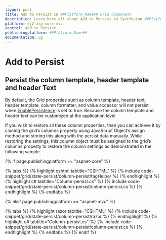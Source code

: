 ```yaml
---
layout: post
title: Add to Persist in ##Platform_Name## Grid Component
description: Learn here all about Add to Persist in Syncfusion ##Platform_Name## Grid component of Syncfusion Essential JS 2 and more.
platform: ej2-asp-core-mvc
control: Add to Persist
publishingplatform: ##Platform_Name##
documentation: ug
---
```



# Add to Persist

## Persist the column template, header template and header Text

By default, the Grid properties such as column template, header text, header template, column formatter, and value accessor will not persist when [EnablePersistence](https://help.syncfusion.com/cr/aspnetmvc-js2/Syncfusion.EJ2.Grids.Grid.html#Syncfusion_EJ2_Grids_Grid_EnablePersistence) is set to true. Because the column template and header text can be customized at the application level.

If you wish to restore all these column properties, then you can achieve it by cloning the grid’s columns property using JavaScript Object’s assign method and storing this along with the persist data manually. While restoring the settings, this column object must be assigned to the grid’s columns property to restore the column settings as demonstrated in the following sample.

{% if page.publishingplatform == "aspnet-core" %}

{% tabs %}
{% highlight cshtml tabtitle="CSHTML" %}
{% include code-snippet/grid/state-persist/column-persist/tagHelper %}
{% endhighlight %}
{% highlight c# tabtitle="Column-persist.cs" %}
{% include code-snippet/grid/state-persist/column-persist/column-persist.cs %}
{% endhighlight %}
{% endtabs %}

{% elsif page.publishingplatform == "aspnet-mvc" %}

{% tabs %}
{% highlight razor tabtitle="CSHTML" %}
{% include code-snippet/grid/state-persist/column-persist/razor %}
{% endhighlight %}
{% highlight c# tabtitle="Column-persist.cs" %}
{% include code-snippet/grid/state-persist/column-persist/column-persist.cs %}
{% endhighlight %}
{% endtabs %}
{% endif %}

